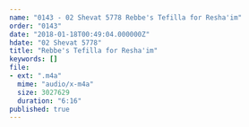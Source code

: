 ```yaml
---
name: "0143 - 02 Shevat 5778 Rebbe's Tefilla for Resha'im"
order: "0143"
date: "2018-01-18T00:49:04.000000Z"
hdate: "02 Shevat 5778"
title: "Rebbe's Tefilla for Resha'im"
keywords: []
file:
- ext: ".m4a"
  mime: "audio/x-m4a"
  size: 3027629
  duration: "6:16"
published: true
---
```


